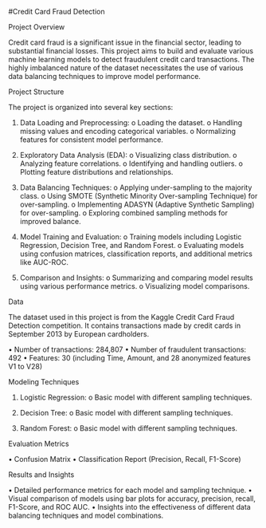 #Credit Card Fraud Detection

Project Overview

Credit card fraud is a significant issue in the financial sector, leading to substantial financial losses. This project aims to build and evaluate various machine learning models to detect fraudulent credit card transactions. The highly imbalanced nature of the dataset necessitates the use of various data balancing techniques to improve model performance.

Project Structure

The project is organized into several key sections:

1.	Data Loading and Preprocessing:
o	Loading the dataset.
o	Handling missing values and encoding categorical variables.
o	Normalizing features for consistent model performance.

2.	Exploratory Data Analysis (EDA):
o	Visualizing class distribution.
o	Analyzing feature correlations.
o	Identifying and handling outliers.
o	Plotting feature distributions and relationships.

3.	Data Balancing Techniques:
o	Applying under-sampling to the majority class.
o	Using SMOTE (Synthetic Minority Over-sampling Technique) for over-sampling.
o	Implementing ADASYN (Adaptive Synthetic Sampling) for over-sampling.
o	Exploring combined sampling methods for improved balance.

4.	Model Training and Evaluation:
o	Training models including Logistic Regression, Decision Tree, and Random Forest.
o	Evaluating models using confusion matrices, classification reports, and additional metrics like AUC-ROC.

5.	Comparison and Insights:
o	Summarizing and comparing model results using various performance metrics.
o	Visualizing model comparisons.

Data

The dataset used in this project is from the Kaggle Credit Card Fraud Detection competition. It contains transactions made by credit cards in September 2013 by European cardholders.

•	Number of transactions: 284,807
•	Number of fraudulent transactions: 492
•	Features: 30 (including Time, Amount, and 28 anonymized features V1 to V28)

Modeling Techniques

1.	Logistic Regression:
o	Basic model with different sampling techniques.

3.	Decision Tree:
o	Basic model with different sampling techniques.

5.	Random Forest:
o	Basic model with different sampling techniques.

Evaluation Metrics

•	Confusion Matrix
•	Classification Report (Precision, Recall, F1-Score)

Results and Insights

•	Detailed performance metrics for each model and sampling technique.
•	Visual comparison of models using bar plots for accuracy, precision, recall, F1-Score, and ROC AUC.
•	Insights into the effectiveness of different data balancing techniques and model combinations.

